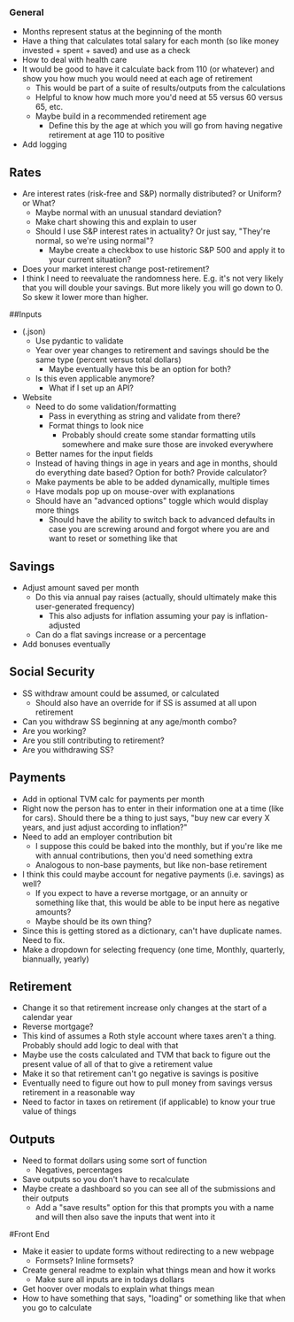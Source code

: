 ### General
- Months represent status at the beginning of the month
- Have a thing that calculates total salary for each month (so like money invested + spent + saved) and use as a check
- How to deal with health care
- It would be good to have it calculate back from 110 (or whatever) and show you how much you would need at each age of retirement
  - This would be part of a suite of results/outputs from the calculations
  - Helpful to know how much more you'd need at 55 versus 60 versus 65, etc.
  - Maybe build in a recommended retirement age
    - Define this by the age at which you will go from having negative retirement at age 110 to positive
- Add logging

## Rates
- Are interest rates (risk-free and S&P) normally distributed? or Uniform? or What?
  - Maybe normal with an unusual standard deviation?
  - Make chart showing this and explain to user
  - Should I use S&P interest rates in actuality? Or just say, "They're normal, so we're using normal"?
    - Maybe create a checkbox to use historic S&P 500 and apply it to your current situation?
- Does your market interest change post-retirement?
- I think I need to reevaluate the randomness here. E.g. it's not very likely that you will double your savings. But more likely you will go down to 0. So skew it lower more than higher.

##Inputs
- (.json)
  - Use pydantic to validate
  - Year over year changes to retirement and savings should be the same type (percent versus total dollars)
    - Maybe eventually have this be an option for both?
  - Is this even applicable anymore?
    - What if I set up an API?
- Website
  - Need to do some validation/formatting
    - Pass in everything as string and validate from there?
	- Format things to look nice
	  - Probably should create some standar formatting utils somewhere and make sure those are invoked everywhere
  - Better names for the input fields
  - Instead of having things in age in years and age in months, should do everything date based? Option for both? Provide calculator?
  - Make payments be able to be added dynamically, multiple times
  - Have modals pop up on mouse-over with explanations
  - Should have an "advanced options" toggle which would display more things
    - Should have the ability to switch back to advanced defaults in case you are screwing around and forgot where you are and want to reset or something like that

## Savings
- Adjust amount saved per month
  - Do this via annual pay raises (actually, should ultimately make this user-generated frequency)
    - This also adjusts for inflation assuming your pay is inflation-adjusted
  - Can do a flat savings increase or a percentage
- Add bonuses eventually

## Social Security
- SS withdraw amount could be assumed, or calculated
  - Should also have an override for if SS is assumed at all upon retirement
- Can you withdraw SS beginning at any age/month combo?
- Are you working?
- Are you still contributing to retirement?
- Are you withdrawing SS?

## Payments
- Add in optional TVM calc for payments per month
- Right now the person has to enter in their information one at a time (like for cars). Should there be a thing to just says, 
  "buy new car every X years, and just adjust according to inflation?"
- Need to add an employer contribution bit
  - I suppose this could be baked into the monthly, but if you're like me with annual contributions, then you'd need something extra
  - Analogous to non-base payments, but like non-base retirement
- I think this could maybe account for negative payments (i.e. savings) as well?
  - If you expect to have a reverse mortgage, or an annuity or something like that, this would be able to be input here as negative amounts?
  - Maybe should be its own thing?
- Since this is getting stored as a dictionary, can't have duplicate names. Need to fix.
- Make a dropdown for selecting frequency (one time, Monthly, quarterly, biannually, yearly)
  
## Retirement
- Change it so that retirement increase only changes at the start of a calendar year
- Reverse mortgage?
- This kind of assumes a Roth style account where taxes aren't a thing. Probably should add logic to deal with that
- Maybe use the costs calculated and TVM that back to figure out the present value of all of that to give a retirement value
- Make it so that retirement can't go negative is savings is positive
- Eventually need to figure out how to pull money from savings versus retirement in a reasonable way
- Need to factor in taxes on retirement (if applicable) to know your true value of things

## Outputs
- Need to format dollars using some sort of function
  - Negatives, percentages
- Save outputs so you don't have to recalculate
- Maybe create a dashboard so you can see all of the submissions and their outputs
  - Add a "save results" option for this that prompts you with a name and will then also save the inputs that went into it
  
#Front End
- Make it easier to update forms without redirecting to a new webpage
  - Formsets? Inline formsets?
- Create general readme to explain what things mean and how it works
  - Make sure all inputs are in todays dollars
- Get hoover over modals to explain what things mean
- How to have something that says, "loading" or something like that when you go to calculate
